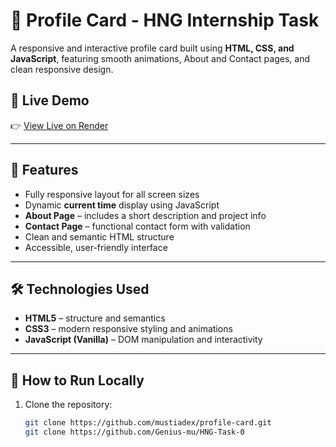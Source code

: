 # 🌟 Profile Card - HNG Internship Task

A responsive and interactive profile card built using **HTML, CSS, and JavaScript**, featuring smooth animations, About and Contact pages, and clean responsive design.

## 🚀 Live Demo

👉 [View Live on Render](https://hngbio.onrender.com/)

---

## 🧠 Features

- Fully responsive layout for all screen sizes
- Dynamic **current time** display using JavaScript
- **About Page** – includes a short description and project info
- **Contact Page** – functional contact form with validation
- Clean and semantic HTML structure
- Accessible, user-friendly interface

---

## 🛠️ Technologies Used

- **HTML5** – structure and semantics
- **CSS3** – modern responsive styling and animations
- **JavaScript (Vanilla)** – DOM manipulation and interactivity

---

## 🧩 How to Run Locally

1. Clone the repository:
   ```bash
   git clone https://github.com/mustiadex/profile-card.git
   git clone https://github.com/Genius-mu/HNG-Task-0
   ```
